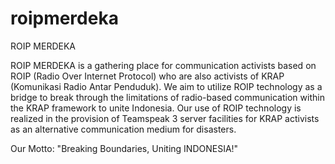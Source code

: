 # roipmerdeka
ROIP MERDEKA

ROIP MERDEKA is a gathering place for communication activists based on ROIP (Radio Over Internet Protocol) who are also activists of KRAP (Komunikasi Radio Antar Penduduk). We aim to utilize ROIP technology as a bridge to break through the limitations of radio-based communication within the KRAP framework to unite Indonesia. Our use of ROIP technology is realized in the provision of Teamspeak 3 server facilities for KRAP activists as an alternative communication medium for disasters.

Our Motto:
"Breaking Boundaries, Uniting INDONESIA!"
